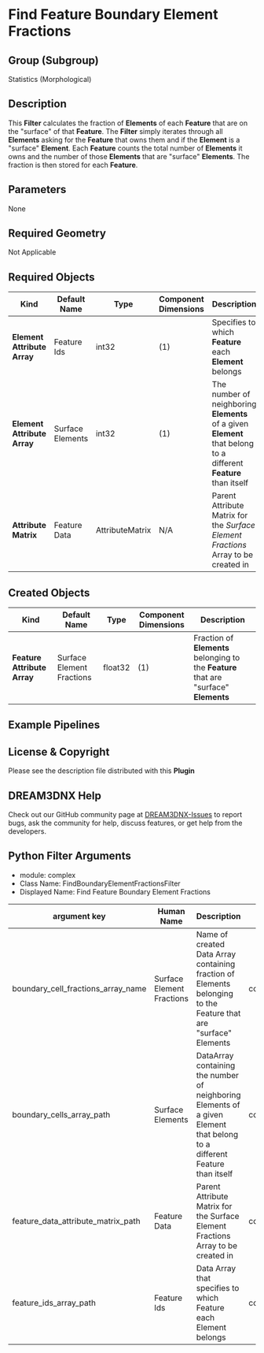 # Find Feature Boundary Element Fractions


## Group (Subgroup)

Statistics (Morphological)

## Description

This **Filter** calculates the fraction of **Elements** of each **Feature** that are on the "surface" of that **Feature**.  The **Filter** simply iterates through all **Elements** asking for the **Feature** that owns them and if the **Element** is a "surface" **Element**.  Each **Feature** counts the total number of **Elements** it owns and the number of those **Elements** that are "surface" **Elements**.  The fraction is then stored for each **Feature**.

## Parameters

None

## Required Geometry

Not Applicable

## Required Objects

| Kind | Default Name | Type | Component Dimensions | Description |
|------|--------------|------|----------------------|-------------|
| **Element Attribute Array** | Feature Ids | int32 | (1) | Specifies to which **Feature** each **Element** belongs |
| **Element Attribute Array** | Surface Elements | int32 | (1) | The number of neighboring **Elements** of a given **Element** that belong to a different **Feature** than itself |
| **Attribute Matrix** | Feature Data | AttributeMatrix | N/A | Parent Attribute Matrix for the *Surface Element Fractions* Array to be created in |

## Created Objects

| Kind | Default Name | Type | Component Dimensions | Description |
|------|--------------|------|----------------------|-------------|
| **Feature Attribute Array** | Surface Element Fractions | float32 | (1) | Fraction of **Elements** belonging to the **Feature** that are "surface" **Elements** |

## Example Pipelines


## License & Copyright

Please see the description file distributed with this **Plugin**

## DREAM3DNX Help

Check out our GitHub community page at [DREAM3DNX-Issues](https://github.com/BlueQuartzSoftware/DREAM3DNX-Issues) to report bugs, ask the community for help, discuss features, or get help from the developers.

## Python Filter Arguments

+ module: complex
+ Class Name: FindBoundaryElementFractionsFilter
+ Displayed Name: Find Feature Boundary Element Fractions

| argument key | Human Name | Description | Parameter Type |
|--------------|------------|-------------|----------------|
| boundary_cell_fractions_array_name | Surface Element Fractions | Name of created Data Array containing fraction of Elements belonging to the Feature that are "surface" Elements | complex.DataObjectNameParameter |
| boundary_cells_array_path | Surface Elements | DataArray containing the number of neighboring Elements of a given Element that belong to a different Feature than itself | complex.ArraySelectionParameter |
| feature_data_attribute_matrix_path | Feature Data | Parent Attribute Matrix for the Surface Element Fractions Array to be created in | complex.AttributeMatrixSelectionParameter |
| feature_ids_array_path | Feature Ids | Data Array that specifies to which Feature each Element belongs | complex.ArraySelectionParameter |

